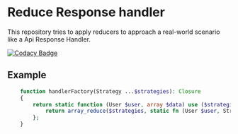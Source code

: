 # Reduce Response handler

This repository tries to apply reducers to approach a real-world scenario like a Api Response Handler.

[![Codacy Badge](https://api.codacy.com/project/badge/Grade/d150cd7ba33e4452a5093600069fdfee)](https://www.codacy.com/manual/vidalvasconcelos/reducers?utm_source=github.com&amp;utm_medium=referral&amp;utm_content=vidalvasconcelos/reducers&amp;utm_campaign=Badge_Grade)

## Example
```php
    function handlerFactory(Strategy ...$strategies): Closure
    {
        return static function (User $user, array $data) use ($strategies): User {
            return array_reduce($strategies, static fn (User $user, Strategy $callable): User => $callable($user, $data), $user);
        };
    }
```